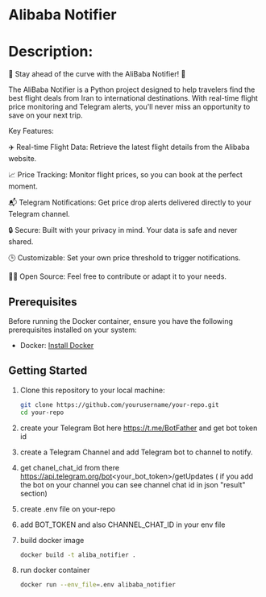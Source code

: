 # Alibaba Notifier


# Description:

🚀 Stay ahead of the curve with the AliBaba Notifier! 🛫

The AliBaba Notifier is a Python project designed to help travelers find the best flight deals from Iran to international destinations. With real-time flight price monitoring and Telegram alerts, you'll never miss an opportunity to save on your next trip.

Key Features:

✈️ Real-time Flight Data: Retrieve the latest flight details from the Alibaba website.

📈 Price Tracking: Monitor flight prices, so you can book at the perfect moment.

📬 Telegram Notifications: Get price drop alerts delivered directly to your Telegram channel.

🔒 Secure: Built with your privacy in mind. Your data is safe and never shared.

🕒 Customizable: Set your own price threshold to trigger notifications.

👨‍💻 Open Source: Feel free to contribute or adapt it to your needs.


## Prerequisites

Before running the Docker container, ensure you have the following prerequisites installed on your system:

- Docker: [Install Docker](https://docs.docker.com/get-docker/)

## Getting Started

1. Clone this repository to your local machine:

   ```bash
   git clone https://github.com/yourusername/your-repo.git
   cd your-repo

   
2. create your Telegram Bot here https://t.me/BotFather and get bot token id 
3. create a Telegram Channel and add Telegram bot to channel to notify.
4. get chanel_chat_id from there https://api.telegram.org/bot<your_bot_token>/getUpdates 
( if you add the bot on your channel you can see channel chat id in json "result" section)

5. create .env file on your-repo
6. add BOT_TOKEN and also CHANNEL_CHAT_ID in your env file
7. build docker image

    ```bash
   docker build -t aliba_notifier .

8. run docker container

    ```bash
   docker run --env_file=.env alibaba_notifier

